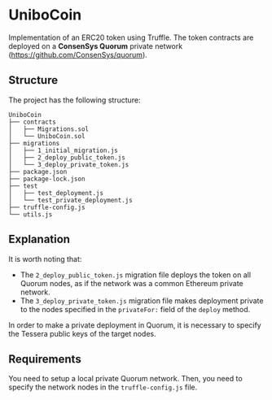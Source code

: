 # UniboCoin
Implementation of an ERC20 token using Truffle. 
The token contracts are deployed on a **ConsenSys Quorum** private network (https://github.com/ConsenSys/quorum).

## Structure
The project has the following structure:

```
UniboCoin
├── contracts
│   ├── Migrations.sol
│   └── UniboCoin.sol
├── migrations
│   ├── 1_initial_migration.js
│   ├── 2_deploy_public_token.js
│   └── 3_deploy_private_token.js
├── package.json
├── package-lock.json
├── test
│   ├── test_deployment.js
│   └── test_private_deployment.js
├── truffle-config.js
└── utils.js
```

## Explanation
It is worth noting that:
* The `2_deploy_public_token.js` migration file deploys the token on all Quorum nodes, as if the network was a common Ethereum private network.
* The `3_deploy_private_token.js` migration file makes deployment private to the nodes specified in the `privateFor:` field of the `deploy` method.

In order to make a private deployment in Quorum, it is necessary to specify the Tessera public keys of the target nodes.

## Requirements
You need to setup a local private Quorum network. Then, you need to specify the network nodes in the `truffle-config.js` file. 
